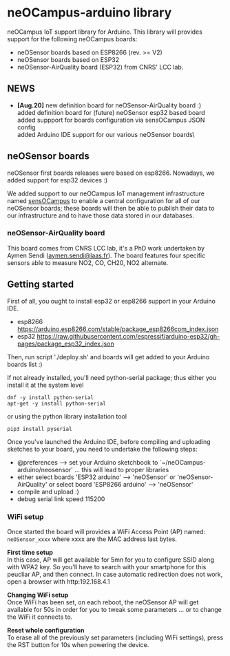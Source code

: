 # neOCampus-arduino library
neOCampus IoT support library for Arduino. This library will provides support for the following neOCampus boards:
  * neOSensor boards based on ESP8266 (rev. >= V2)
  * neOSensor boards based on ESP32
  * neOSensor-AirQuality board (ESP32) from CNRS' LCC lab.

## NEWS ##
 * **[Aug.20]** new definition board for neOSensor-AirQuality board :)\
added definition board for (future) neOSensor esp32 based board\
added suppport for boards configuration via sensOCampus JSON config\
added Arduino IDE support for our various neOSensor boards\

## neOSensor boards ##
neOSensor first boards releases were based on esp8266. Nowadays, we added support for esp32 devices :)

We added support to our neOCampus IoT management infrastructure named [sensOCampus](https://neocampus.univ-tlse3.fr "neOCampus's Wiki Home") to enable a central configuration for all of our neOSensor boards; these boards will then be able to publish their data to our infrastructure and to have those data stored in our databases.

### neOSensor-AirQuality board ###
This board comes from CNRS LCC lab, it's a PhD work undertaken by Aymen Sendi (aymen.sendi@laas.fr).
The board features four specific sensors able to measure NO2, CO, CH20, NO2 alternate.

## Getting started ##
First of all, you ought to install esp32 or esp8266  support in your Arduino IDE.

  - esp8266 https://arduino.esp8266.com/stable/package_esp8266com_index.json
  - esp32 https://raw.githubusercontent.com/espressif/arduino-esp32/gh-pages/package_esp32_index.json

Then, run script './deploy.sh' and boards will get added to your Arduino boards list :)

If not already installed, you'll need python-serial package; thus either you install it at the system level
```
dnf -y install python-serial
apt-get -y install python-serial
```
or using the python library installation tool
```
pip3 install pyserial
```

Once you've launched the Arduino IDE, before compiling and uploading sketches to your board, you need to undertake the following steps:
  - @preferences --> set your Arduino sketchbook to `~/neOCampus-arduino/neosensor' ... this will lead to proper libraries
  - either select boards 'ESP32 arduino' --> 'neOSensor' or 'neOSensor-AirQuality' or select board 'ESP8266 arduino' --> 'neOSensor'
  - compile and upload :)
  - debug serial link speed 115200

### WiFi setup ###
Once started the board will provides a WiFi Access Point (AP) named: `neOSensor_xxxx` where xxxx are the MAC address last bytes.

**First time setup**\
In this case, AP will get available for 5mn for you to configure SSID along with WPA2 key.
So you'll have to search with your smartphone for this peucliar AP, and then connect. In case automatic redirection does not work, open a browser with http:192.168.4.1

**Changing WiFi setup**\
Once WiFi has been set, on each reboot, the neOSensor AP will get available for 50s in order for you to tweak some parameters ... or to change the WiFi it connects to.

**Reset whole configuration**\
To erase all of the previously set parameters (including WiFi settings), press the RST button for 10s when powering the device.


